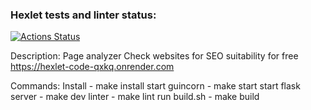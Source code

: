 ### Hexlet tests and linter status:
[![Actions Status](https://github.com/AntonLysachev/python-project-83/actions/workflows/hexlet-check.yml/badge.svg)](https://github.com/AntonLysachev/python-project-83/actions)

Description: Page analyzer
             Check websites for SEO suitability for free
             https://hexlet-code-qxkq.onrender.com

Commands: 
        Install - make install
        start guincorn - make start
        start flask server - make dev
        linter - make lint
        run build.sh - make build